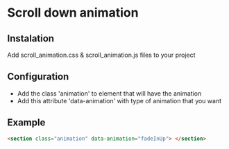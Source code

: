 # Scroll down animation 

## Instalation

Add scroll_animation.css & scroll_animation.js files to your project

## Configuration

* Add the class 'animation' to element that will have the animation 
* Add this attribute 'data-animation' with type of animation that you want 

## Example

```html
<section class="animation" data-animation="fadeInUp"> </section>
 ```